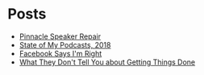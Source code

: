# Posts

* [Pinnacle Speaker Repair](blog/pinnacle-speaker-repair)
* [State of My Podcasts, 2018](blog/state-of-my-podcasts-2018)
* [Facebook Says I'm Right](blog/facebook-says-im-right)
* [What They Don't Tell You about Getting Things Done](blog/what-they-dont-tell-you-about-getting-things-done)
